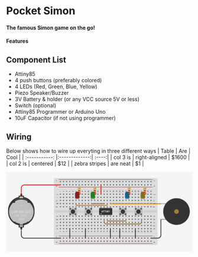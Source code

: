 # Pocket Simon
#### The famous Simon game on the go!
#### Features
## Component List
+ Attiny85
+ 4 push buttons (preferably colored)
+ 4 LEDs (Red, Green, Blue, Yellow)
+ Piezo Speaker/Buzzer
+ 3V Battery & holder (or any VCC source 5V or less)
+ Switch (optional) 
+ Attiny85 Programmer or Arduino Uno
+ 10uF Capacitor (if not using programmer)
## Wiring
Below shows how to wire up everyting in three different ways
| Table        | Are           | Cool  |
| :-----------: |:-------------:| :----:|
| col 3 is      | right-aligned | $1600 |
| col 2 is      | centered      |   $12 |
| zebra stripes | are neat      |    $1 |

![Breadboard Wiring](https://github.com/NeonVulture/Arduino-Projects/blob/main/Pocket-Simon/Wiring_Diagram.PNG "Breadboard Wiring")
